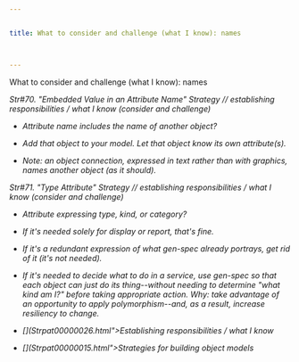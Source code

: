 ```yaml
---


title: What to consider and challenge (what I know): names



---
```



<p>What to consider and challenge (what I know): names </p>

<p><i>Str#70. &quot;Embedded Value in an Attribute Name&quot; Strategy // establishing
responsibilities / what I know (consider and challenge) </p>

*  Attribute name includes the name of another object? </p>

*  Add that object to your model. Let that object know its own attribute(s). </p>

*  Note: an object connection, expressed in text rather than with graphics, names
another object (as it should). </p>

<p><i>Str#71. &quot;Type Attribute&quot; Strategy // establishing responsibilities / what
I know (consider and challenge) </p>

*  Attribute expressing type, kind, or category? </p>

*  If it's needed solely for display or report, that's fine. </p>

*  If it's a redundant expression of what gen-spec already portrays, get rid of it (it's
not needed). </p>

*  If it's needed to decide what to do in a service, use gen-spec so that each object
can just do its thing--without needing to determine &quot;what kind am I?&quot; before
taking appropriate action. Why: take advantage of an opportunity to apply
polymorphism--and, as a result, increase resiliency to change. </p>

* [](Strpat00000026.html">Establishing responsibilities / what I know</a></li>

* [](Strpat00000015.html">Strategies for building object models</a></li>


